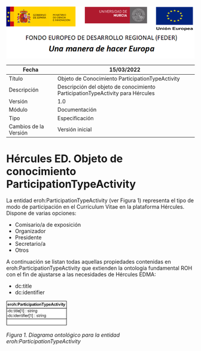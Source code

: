 ![](../../Docs/media/CabeceraDocumentosMD.png)

| Fecha         | 15/03/2022                                                   |
| ------------- | ------------------------------------------------------------ |
|Título|Objeto de Conocimiento ParticipationTypeActivity| 
|Descripción|Descripción del objeto de conocimiento ParticipationTypeActivity para Hércules|
|Versión|1.0|
|Módulo|Documentación|
|Tipo|Especificación|
|Cambios de la Versión|Versión inicial|

# Hércules ED. Objeto de conocimiento ParticipationTypeActivity

La entidad eroh:ParticipationTypeActivity (ver Figura 1) representa el tipo de modo de participación en el Curriculum Vitae en la plataforma Hércules. Dispone de varias opciones:
- Comisario/a de exposición
- Organizador
- Presidente
- Secretario/a
- Otros

A continuación se listan todas aquellas propiedades contenidas en eroh:ParticipationTypeActivity que extienden la ontología fundamental ROH con el fin de ajustarse a las necesidades de Hércules EDMA:

- dc:title
- dc:identifier

![](../../Docs/media/ObjetosDeConocimiento/ParticipationTypeActivity.png)

*Figura 1. Diagrama ontológico para la entidad eroh:ParticipationTypeActivity*
